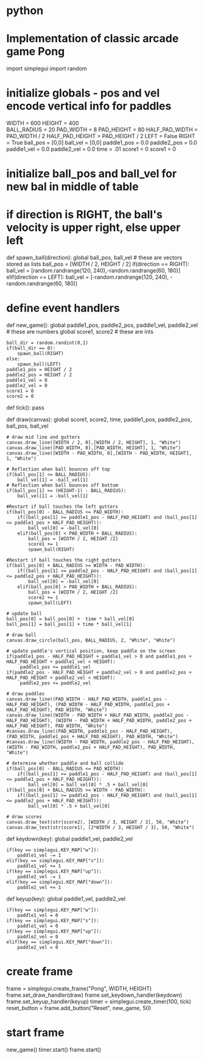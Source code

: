 # python
# Implementation of classic arcade game Pong

import simplegui
import random

# initialize globals - pos and vel encode vertical info for paddles
WIDTH = 600
HEIGHT = 400       
BALL_RADIUS = 20
PAD_WIDTH = 8
PAD_HEIGHT = 80
HALF_PAD_WIDTH = PAD_WIDTH / 2
HALF_PAD_HEIGHT = PAD_HEIGHT / 2
LEFT = False
RIGHT = True
ball_pos = [0,0]
ball_vel = [0,0]
paddle1_pos = 0.0
paddle2_pos = 0.0
paddle1_vel = 0.0
paddle2_vel = 0.0
time = .01
score1 = 0
score1 = 0

# initialize ball_pos and ball_vel for new bal in middle of table
# if direction is RIGHT, the ball's velocity is upper right, else upper left
def spawn_ball(direction):
    global ball_pos, ball_vel # these are vectors stored as lists
    ball_pos = [WIDTH / 2, HEIGHT / 2]
    if(direction == RIGHT):
        ball_vel = [random.randrange(120, 240),-random.randrange(60, 180)]
    elif(direction == LEFT):
        ball_vel = [-random.randrange(120, 240), -random.randrange(60, 180)] 

# define event handlers
def new_game():
    global paddle1_pos, paddle2_pos, paddle1_vel, paddle2_vel  # these are numbers
    global score1, score2  # these are ints
    
    ball_dir = random.randint(0,1)
    if(ball_dir == 0):
        spawn_ball(RIGHT)
    else:
        spawn_ball(LEFT)
    paddle1_pos = HEIGHT / 2
    paddle2_pos = HEIGHT / 2
    paddle1_vel = 0
    paddle2_vel = 0
    score1 = 0
    score2 = 0
        
def tick():
    pass

def draw(canvas):
    global score1, score2, time, paddle1_pos, paddle2_pos, ball_pos, ball_vel
 
    # draw mid line and gutters
    canvas.draw_line([WIDTH / 2, 0],[WIDTH / 2, HEIGHT], 1, "White")
    canvas.draw_line([PAD_WIDTH, 0],[PAD_WIDTH, HEIGHT], 1, "White")
    canvas.draw_line([WIDTH - PAD_WIDTH, 0],[WIDTH - PAD_WIDTH, HEIGHT], 1, "White")
          
    # Reflection when ball bounces off top
    if(ball_pos[1] <= BALL_RADIUS):
        ball_vel[1] = -ball_vel[1]
    # Reflection when ball bounces off bottom
    if(ball_pos[1] >= (HEIGHT-1) - BALL_RADIUS):
        ball_vel[1] = -ball_vel[1]
        
    #Restart if ball touches the left gutters 
    if(ball_pos[0] - BALL_RADIUS <= PAD_WIDTH):
        if((ball_pos[1] >= paddle1_pos - HALF_PAD_HEIGHT) and (ball_pos[1] <= paddle1_pos + HALF_PAD_HEIGHT)):
            ball_vel[0] = -ball_vel[0]
        elif(ball_pos[0] < PAD_WIDTH + BALL_RADIUS):
            ball_pos = [WIDTH / 2, HEIGHT /2]
            score1 += 1
            spawn_ball(RIGHT)
    
    #Restart if ball touches the right gutters
    if(ball_pos[0] + BALL_RADIUS >= WIDTH - PAD_WIDTH):
        if((ball_pos[1] >= paddle2_pos - HALF_PAD_HEIGHT) and (ball_pos[1] <= paddle2_pos + HALF_PAD_HEIGHT)):
            ball_vel[0] = -ball_vel[0]
        elif(ball_pos[0] > PAD_WIDTH + BALL_RADIUS):
            ball_pos = [WIDTH / 2, HEIGHT /2]
            score2 += 1
            spawn_ball(LEFT)
         
    # update ball    
    ball_pos[0] = ball_pos[0] +  time * ball_vel[0]
    ball_pos[1] = ball_pos[1] + time * ball_vel[1]
    
    # draw ball
    canvas.draw_circle(ball_pos, BALL_RADIUS, 2, "White", "White")
    
    # update paddle's vertical position, keep paddle on the screen 
    if(paddle1_pos - HALF_PAD_HEIGHT + paddle1_vel > 0 and paddle1_pos + HALF_PAD_HEIGHT + paddle1_vel < HEIGHT):
         paddle1_pos += paddle1_vel
    if(paddle2_pos - HALF_PAD_HEIGHT + paddle2_vel > 0 and paddle2_pos + HALF_PAD_HEIGHT + paddle2_vel < HEIGHT):
         paddle2_pos += paddle2_vel
           
    # draw paddles
    canvas.draw_line((PAD_WIDTH - HALF_PAD_WIDTH, paddle1_pos - HALF_PAD_HEIGHT), (PAD_WIDTH - HALF_PAD_WIDTH, paddle1_pos + HALF_PAD_HEIGHT), PAD_WIDTH, "White")
    canvas.draw_line((WIDTH - PAD_WIDTH + HALF_PAD_WIDTH, paddle2_pos - HALF_PAD_HEIGHT), (WIDTH - PAD_WIDTH + HALF_PAD_WIDTH, paddle2_pos + HALF_PAD_HEIGHT), PAD_WIDTH, "White")
    #canvas.draw_line((PAD_WIDTH, paddle1_pos - HALF_PAD_HEIGHT), (PAD_WIDTH, paddle1_pos + HALF_PAD_HEIGHT), PAD_WIDTH, "White")
    #canvas.draw_line((WIDTH - PAD_WIDTH, paddle2_pos - HALF_PAD_HEIGHT), (WIDTH - PAD_WIDTH, paddle2_pos + HALF_PAD_HEIGHT), PAD_WIDTH, "White")
    
    # determine whether paddle and ball collide    
    if(ball_pos[0] - BALL_RADIUS <= PAD_WIDTH):
        if((ball_pos[1] >= paddle1_pos - HALF_PAD_HEIGHT) and (ball_pos[1] <= paddle1_pos + HALF_PAD_HEIGHT)):
            ball_vel[0] = ball_vel[0] * .5 + ball_vel[0]
    if(ball_pos[0] + BALL_RADIUS >= WIDTH - PAD_WIDTH):
        if((ball_pos[1] >= paddle2_pos - HALF_PAD_HEIGHT) and (ball_pos[1] <= paddle2_pos + HALF_PAD_HEIGHT)):
            ball_vel[0] * .5 + ball_vel[0]
    
    # draw scores
    canvas.draw_text(str(score2), [WIDTH / 3, HEIGHT / 3], 50, "White")
    canvas.draw_text(str(score1), [2*WIDTH / 3, HEIGHT / 3], 50, "White")
        
def keydown(key):
    global paddle1_vel, paddle2_vel
    
    if(key == simplegui.KEY_MAP["w"]):
        paddle1_vel -= 1
    elif(key == simplegui.KEY_MAP["s"]):
        paddle1_vel += 1
    if(key == simplegui.KEY_MAP["up"]):
        paddle2_vel -= 1
    elif(key == simplegui.KEY_MAP["down"]):
        paddle2_vel += 1
    
def keyup(key):
    global paddle1_vel, paddle2_vel
        
    if(key == simplegui.KEY_MAP["w"]):
        paddle1_vel = 0 
    if(key == simplegui.KEY_MAP["s"]):
        paddle1_vel = 0
    if(key == simplegui.KEY_MAP["up"]):
        paddle2_vel = 0
    elif(key == simplegui.KEY_MAP["down"]):
        paddle2_vel = 0


# create frame
frame = simplegui.create_frame("Pong", WIDTH, HEIGHT)
frame.set_draw_handler(draw)
frame.set_keydown_handler(keydown)
frame.set_keyup_handler(keyup)
timer = simplegui.create_timer(100, tick)
reset_button = frame.add_button("Reset", new_game, 50)

# start frame
new_game()
timer.start()
frame.start()

